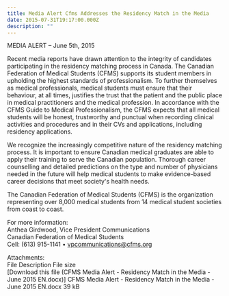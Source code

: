 ```yaml
---
title: Media Alert Cfms Addresses the Residency Match in the Media
date: 2015-07-31T19:17:00.000Z
description: ""
---
```

MEDIA ALERT &ndash; June 5th, 2015

Recent media reports have drawn attention to the integrity of candidates participating in the residency matching process in Canada. The Canadian Federation of Medical Students (CFMS) supports its student members in upholding the highest standards of professionalism. To further themselves as medical professionals, medical students must ensure that their behaviour, at all times, justifies the trust that the patient and the public place in medical practitioners and the medical profession. In accordance with the CFMS Guide to Medical Professionalism, the CFMS expects that all medical students will be honest, trustworthy and punctual when recording clinical activities and procedures and in their CVs and applications, including residency applications.

We recognize the increasingly competitive nature of the residency matching process. It is important to ensure Canadian medical graduates are able to apply their training to serve the Canadian population. Thorough career counselling and detailed predictions on the type and number of physicians needed in the future will help medical students to make evidence-based career decisions that meet society&#39;s health needs.

The Canadian Federation of Medical Students (CFMS) is the organization representing over 8,000 medical students from 14 medical student societies from coast to coast.

For more information:  
Anthea Girdwood, Vice President Communications  
Canadian Federation of Medical Students  
Cell: (613) 915-1141 &bull; vpcommunications@cfms.org

Attachments:  
File Description File size  
[Download this file (CFMS Media Alert - Residency Match in the Media - June 2015 EN.docx)] CFMS Media Alert - Residency Match in the Media - June 2015 EN.docx 39 kB
